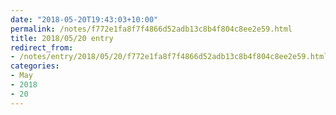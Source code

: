 ```yaml
---
date: "2018-05-20T19:43:03+10:00"
permalink: /notes/f772e1fa8f7f4866d52adb13c8b4f804c8ee2e59.html
title: 2018/05/20 entry
redirect_from:
- /notes/entry/2018/05/20/f772e1fa8f7f4866d52adb13c8b4f804c8ee2e59.html
categories:
- May
- 2018
- 20
---
```

